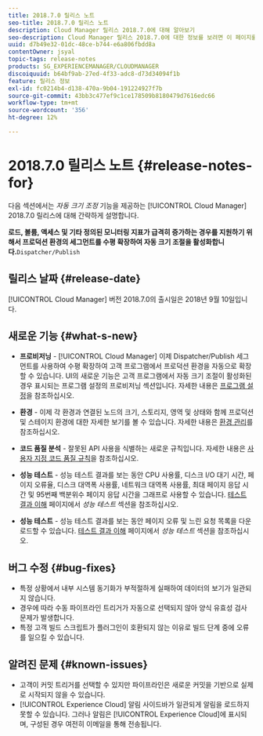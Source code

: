 ```yaml
---
title: 2018.7.0 릴리스 노트
seo-title: 2018.7.0 릴리스 노트
description: Cloud Manager 릴리스 2018.7.0에 대해 알아보기
seo-description: Cloud Manager 릴리스 2018.7.0에 대한 정보를 보려면 이 페이지를 따르십시오.
uuid: d7b49e32-01dc-48ce-b744-e6a806fbdd8a
contentOwner: jsyal
topic-tags: release-notes
products: SG_EXPERIENCEMANAGER/CLOUDMANAGER
discoiquuid: b64bf9ab-27ed-4f33-adc8-d73d34094f1b
feature: 릴리스 정보
exl-id: fc0214b4-d138-470a-9b04-191224927f7b
source-git-commit: 43bb3c477ef9c1ce178509b8180479d7616edc66
workflow-type: tm+mt
source-wordcount: '356'
ht-degree: 12%

---
```


# 2018.7.0 릴리스 노트 {#release-notes-for}

다음 섹션에서는 *자동 크기 조정* 기능을 제공하는 [!UICONTROL Cloud Manager] 2018.7.0 릴리스에 대해 간략하게 설명합니다.

**로드, 볼륨, 액세스 및 기타 정의된 모니터링 지표가 급격히 증가하는 경우를 지원하기 위해서 프로덕션 환경의 세그먼트를 수평 확장하여 자동 크기 조절을 활성화합니다.**`Dispatcher/Publish`

## 릴리스 날짜 {#release-date}

[!UICONTROL Cloud Manager] 버전 2018.7.0의 출시일은 2018년 9월 10일입니다.

## 새로운 기능 {#what-s-new}

* **프로비저닝**  -  [!UICONTROL Cloud Manager] 이제 Dispatcher/Publish 세그먼트를 사용하여 수평 확장하여 고객 프로그램에서 프로덕션 환경을 자동으로 확장할 수 있습니다. UI의 새로운 기능은 고객 프로그램에서 자동 크기 조절이 활성화된 경우 표시되는 프로그램 설정의 프로비저닝 섹션입니다. 자세한 내용은 [프로그램 설정](setting-up-program.md)을 참조하십시오.

* **환경**  - 이제 각 환경과 연결된 노드의 크기, 스토리지, 영역 및 상태와 함께 프로덕션 및 스테이지 환경에 대한 자세한 보기를 볼 수 있습니다. 자세한 내용은 [환경 관리](manage-your-environment.md)를 참조하십시오.

* **코드 품질 분석**  - 잘못된 API 사용을 식별하는 새로운 규칙입니다. 자세한 내용은 [사용자 지정 코드 품질 규칙](custom-code-quality-rules.md)을 참조하십시오.

* **성능 테스트**  - 성능 테스트 결과를 보는 동안 CPU 사용률, 디스크 I/O 대기 시간, 페이지 오류율, 디스크 대역폭 사용률, 네트워크 대역폭 사용률, 최대 페이지 응답 시간 및 95번째 백분위수 페이지 응답 시간을 그래프로 사용할 수 있습니다. [테스트 결과 이해](understand-your-test-results.md) 페이지에서 *성능 테스트* 섹션을 참조하십시오.

* **성능 테스트**  - 성능 테스트 결과를 보는 동안 페이지 오류 및 느린 요청 목록을 다운로드할 수 있습니다. [테스트 결과 이해](understand-your-test-results.md) 페이지에서 *성능 테스트* 섹션을 참조하십시오.

## 버그 수정 {#bug-fixes}

* 특정 상황에서 내부 시스템 동기화가 부적절하게 실패하여 데이터의 보기가 일관되지 않습니다.
* 경우에 따라 수동 파이프라인 트리거가 자동으로 선택되지 않아 양식 유효성 검사 문제가 발생합니다.
* 특정 고객 빌드 스크립트가 플러그인이 호환되지 않는 이유로 빌드 단계 중에 오류를 일으킬 수 있습니다.

## 알려진 문제 {#known-issues}

* 고객이 커밋 트리거를 선택할 수 있지만 파이프라인은 새로운 커밋을 기반으로 실제로 시작되지 않을 수 있습니다.
* [!UICONTROL Experience Cloud] 알림 사이드바가 일관되게 알림을 로드하지 못할 수 있습니다. 그러나 알림은 [!UICONTROL Experience Cloud]에 표시되며, 구성된 경우 여전히 이메일을 통해 전송됩니다.
